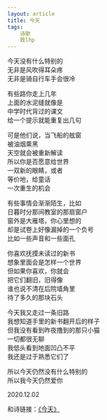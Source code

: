 ```yaml
---
layout: article
title: 今天
tags:
    诗歌
    致lhp
---
```


今天没有什么特别的<br>
无非是风吹得耳朵疼<br>
无非是骑自行车手会很冷<br><!--more-->

有些路你走上几年<br>
上面的水泥缝就像是<br>
中学时代背过的课文<br>
给一个提示就能重复出几句<br>

可是他们说，当飞船的舷窗<br>
被油烟熏黑<br>
天空就会被重新解读<br>
所以你是否愿意给世界<br>
一双新的眼睛，或者<br>
等价地，给童话<br>
一次重生的机会<br>

有些事情会渐渐陌生，比如<br>
日暮时分那间教室的那扇窗户<br>
窗外是大雁塔，你心里想的<br>
却是试卷上好像漏掉的一个负号<br>
比如一些声音和一些面孔<br>

你喜欢抚摸未读过的新书<br>
想象里面会是怎样一个世界<br>
但如果你喜欢，你就会<br>
把它们翻旧，旧得像<br>
谁也说不清在后院墙角里<br>
待了多久的那块石头<br>

今天我又走过一条旧路<br>
我想知道手里的新书翻开后的样子<br>
但我没有看到昨夜撸到的那只小猫<br>
一切都很无聊<br>
我低头看到地面凹凸不平<br>
我还是过于熟悉它们了<br>

所以今天仍然没有什么特别的<br>
所以我今天仍然爱你<br>

2020.12.02

和诗链接：[《今天》](https://blog.lhp-pku.top/2020/12/04/%E7%8E%B0%E4%BB%A3%E8%AF%97%E4%BB%8A%E5%A4%A9/)
